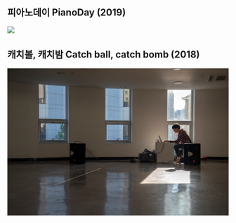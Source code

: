 <!-- <link rel="stylesheet" type="text/css" href="style.css"/> -->
## 피아노데이 PianoDay (2019)    
[<img src="img/pianoday_main.jpg">](posts/post_pianoday2019.md)


## 캐치볼, 캐치밤 Catch ball, catch bomb (2018)    
[<img src="img/cbcb_main.jpg">](posts/post_cbcb.md)
  
  
